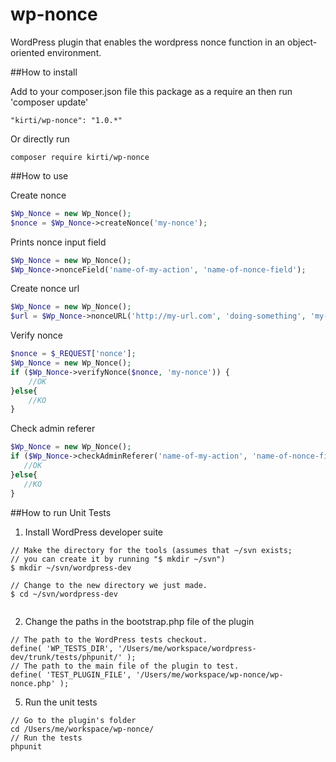 # wp-nonce
WordPress plugin that enables the wordpress nonce function in an object-oriented environment.

##How to install

Add to your composer.json file this package as a require an then run 'composer update'
```
"kirti/wp-nonce": "1.0.*"
```

Or directly run
```
composer require kirti/wp-nonce
```

##How to use

Create nonce
```php
$Wp_Nonce = new Wp_Nonce();
$nonce = $Wp_Nonce->createNonce('my-nonce');
```

Prints nonce input field
```php
$Wp_Nonce = new Wp_Nonce();
$Wp_Nonce->nonceField('name-of-my-action', 'name-of-nonce-field');
```

Create nonce url 
```php
$Wp_Nonce = new Wp_Nonce();
$url = $Wp_Nonce->nonceURL('http://my-url.com', 'doing-something', 'my-nonce');
```

Verify nonce
```php
$nonce = $_REQUEST['nonce'];
$Wp_Nonce = new Wp_Nonce();
if ($Wp_Nonce->verifyNonce($nonce, 'my-nonce')) {
    //OK  
}else{
    //KO
}
```

Check admin referer
 ```php
 $Wp_Nonce = new Wp_Nonce();
 if ($Wp_Nonce->checkAdminReferer('name-of-my-action', 'name-of-nonce-field')) {
    //OK
 }else{
    //KO
 }
 ```
 
##How to run Unit Tests

1) Install WordPress developer suite
```
// Make the directory for the tools (assumes that ~/svn exists; 
// you can create it by running "$ mkdir ~/svn")
$ mkdir ~/svn/wordpress-dev
 
// Change to the new directory we just made.
$ cd ~/svn/wordpress-dev
 
```


2) Change the paths in the bootstrap.php file of the plugin
```
// The path to the WordPress tests checkout.
define( 'WP_TESTS_DIR', '/Users/me/workspace/wordpress-dev/trunk/tests/phpunit/' );
// The path to the main file of the plugin to test.
define( 'TEST_PLUGIN_FILE', '/Users/me/workspace/wp-nonce/wp-nonce.php' );
 ```
 
5) Run the unit tests
 ```
// Go to the plugin's folder
cd /Users/me/workspace/wp-nonce/
// Run the tests
phpunit
 ```
